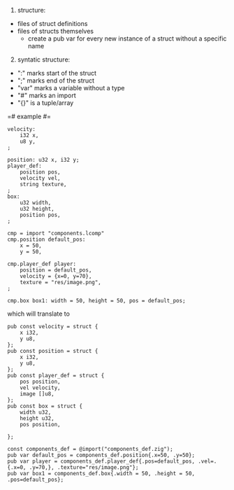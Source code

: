 1) structure:
 - files of struct definitions
 - files of structs themselves
    - create a pub var for every new instance of a struct without a specific name

2) syntatic structure:
 - ":" marks start of the struct
 - ";" marks end of the struct
 - "var" marks a variable without a type
 - "#" marks an import
 - "{}" is a tuple/array

=# example #=

```components.ldef
velocity:
    i32 x,
    u8 y,
;

position: u32 x, i32 y;
player_def: 
    position pos,
    velocity vel,
    string texture,
;
box:
    u32 width,
    u32 height, 
    position pos,
;
```

```player.lcl
cmp = import "components.lcomp"
cmp.position default_pos:
    x = 50,
    y = 50,

cmp.player_def player:
    position = default_pos,
    velocity = {x=0, y=70},
    texture = "res/image.png",
;

cmp.box box1: width = 50, height = 50, pos = default_pos;
```

which will translate to
```components_def.zig
pub const velocity = struct {
    x i32,
    y u8,
};
pub const position = struct {
    x i32,
    y u8,
};
pub const player_def = struct {
    pos position,
    vel velocity,
    image []u8,
};
pub const box = struct {
    width u32,
    height u32, 
    pos position,

};
```

```player_obj.zig
const components_def = @import("components_def.zig");
pub var default_pos = components_def.position{.x=50, .y=50};
pub var player = components_def.player_def{.pos=default_pos, .vel=.{.x=0, .y=70,}, .texture="res/image.png"};
pub var box1 = components_def.box{.width = 50, .height = 50, .pos=default_pos};
```
